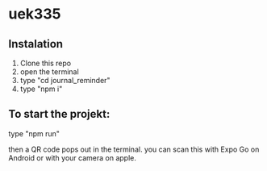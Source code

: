 # uek335
## Instalation
1. Clone this repo
2. open the terminal 
3. type "cd journal_reminder"
4. type "npm i"

## To start the projekt:
type "npm run" 

then a QR code pops out in the terminal.
you can scan this with Expo Go on Android or with your camera on apple.